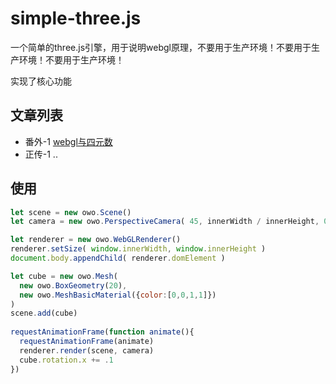 # simple-three.js
一个简单的three.js引擎，用于说明webgl原理，不要用于生产环境！不要用于生产环境！不要用于生产环境！

实现了核心功能

## 文章列表
* 番外-1 [webgl与四元数](https://github.com/dwqdaiwenqi/simple-three.js/blob/master/webgl%26quaternions.MD)
* 正传-1  ..

## 使用
```js
let scene = new owo.Scene()
let camera = new owo.PerspectiveCamera( 45, innerWidth / innerHeight, 0.1, 1000)

let renderer = new owo.WebGLRenderer()
renderer.setSize( window.innerWidth, window.innerHeight )
document.body.appendChild( renderer.domElement )

let cube = new owo.Mesh(
  new owo.BoxGeometry(20),
  new owo.MeshBasicMaterial({color:[0,0,1,1]})
)
scene.add(cube)
    
requestAnimationFrame(function animate(){
  requestAnimationFrame(animate)
  renderer.render(scene, camera)
  cube.rotation.x += .1
})

```
